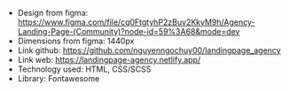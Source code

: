 - Design from figma: https://www.figma.com/file/cq0FtgtyhP2zBuv2KkyM9h/Agency-Landing-Page-(Community)?node-id=59%3A68&mode=dev
- Dimensions from figma: 1440px
- Link github: https://github.com/nguyenngochuy00/landingpage_agency
- Link web: https://landingpage-agency.netlify.app/
- Technology used: HTML, CSS/SCSS
- Library: Fontawesome
